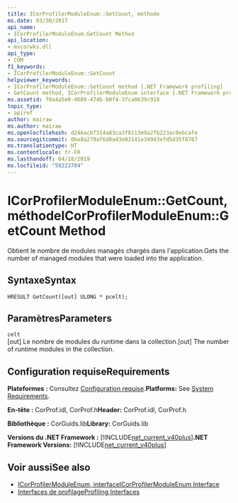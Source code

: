 ```yaml
---
title: ICorProfilerModuleEnum::GetCount, méthode
ms.date: 03/30/2017
api_name:
- ICorProfilerModuleEnum.GetCount Method
api_location:
- mscorwks.dll
api_type:
- COM
f1_keywords:
- ICorProfilerModuleEnum::GetCount
helpviewer_keywords:
- ICorProfilerModuleEnum::GetCount method [.NET Framework profiling]
- GetCount method, ICorProfilerModuleEnum interface [.NET Framework profiling]
ms.assetid: f0a4a5e0-4689-474b-b0f4-37ca0639c918
topic_type:
- apiref
author: mairaw
ms.author: mairaw
ms.openlocfilehash: d246acbf314a83ca3f8113e9a2fb223ac0ebcafe
ms.sourcegitcommit: 0be8a279af6d8a43e03141e349d3efd5d35f8767
ms.translationtype: HT
ms.contentlocale: fr-FR
ms.lasthandoff: 04/18/2019
ms.locfileid: "59223704"
---
```

# <a name="icorprofilermoduleenumgetcount-method"></a><span data-ttu-id="c0ed9-102">ICorProfilerModuleEnum::GetCount, méthode</span><span class="sxs-lookup"><span data-stu-id="c0ed9-102">ICorProfilerModuleEnum::GetCount Method</span></span>
<span data-ttu-id="c0ed9-103">Obtient le nombre de modules managés chargés dans l'application.</span><span class="sxs-lookup"><span data-stu-id="c0ed9-103">Gets the number of managed modules that were loaded into the application.</span></span>  
  
## <a name="syntax"></a><span data-ttu-id="c0ed9-104">Syntaxe</span><span class="sxs-lookup"><span data-stu-id="c0ed9-104">Syntax</span></span>  
  
```  
HRESULT GetCount([out] ULONG * pcelt);  
```  
  
## <a name="parameters"></a><span data-ttu-id="c0ed9-105">Paramètres</span><span class="sxs-lookup"><span data-stu-id="c0ed9-105">Parameters</span></span>  
 `celt`  
 <span data-ttu-id="c0ed9-106">[out] Le nombre de modules du runtime dans la collection.</span><span class="sxs-lookup"><span data-stu-id="c0ed9-106">[out] The number of runtime modules in the collection.</span></span>  
  
## <a name="requirements"></a><span data-ttu-id="c0ed9-107">Configuration requise</span><span class="sxs-lookup"><span data-stu-id="c0ed9-107">Requirements</span></span>  
 <span data-ttu-id="c0ed9-108">**Plateformes :** Consultez [Configuration requise](../../../../docs/framework/get-started/system-requirements.md).</span><span class="sxs-lookup"><span data-stu-id="c0ed9-108">**Platforms:** See [System Requirements](../../../../docs/framework/get-started/system-requirements.md).</span></span>  
  
 <span data-ttu-id="c0ed9-109">**En-tête :** CorProf.idl, CorProf.h</span><span class="sxs-lookup"><span data-stu-id="c0ed9-109">**Header:** CorProf.idl, CorProf.h</span></span>  
  
 <span data-ttu-id="c0ed9-110">**Bibliothèque :** CorGuids.lib</span><span class="sxs-lookup"><span data-stu-id="c0ed9-110">**Library:** CorGuids.lib</span></span>  
  
 <span data-ttu-id="c0ed9-111">**Versions du .NET Framework :** [!INCLUDE[net_current_v40plus](../../../../includes/net-current-v40plus-md.md)]</span><span class="sxs-lookup"><span data-stu-id="c0ed9-111">**.NET Framework Versions:** [!INCLUDE[net_current_v40plus](../../../../includes/net-current-v40plus-md.md)]</span></span>  
  
## <a name="see-also"></a><span data-ttu-id="c0ed9-112">Voir aussi</span><span class="sxs-lookup"><span data-stu-id="c0ed9-112">See also</span></span>

- [<span data-ttu-id="c0ed9-113">ICorProfilerModuleEnum, interface</span><span class="sxs-lookup"><span data-stu-id="c0ed9-113">ICorProfilerModuleEnum Interface</span></span>](../../../../docs/framework/unmanaged-api/profiling/icorprofilermoduleenum-interface.md)
- [<span data-ttu-id="c0ed9-114">Interfaces de profilage</span><span class="sxs-lookup"><span data-stu-id="c0ed9-114">Profiling Interfaces</span></span>](../../../../docs/framework/unmanaged-api/profiling/profiling-interfaces.md)
